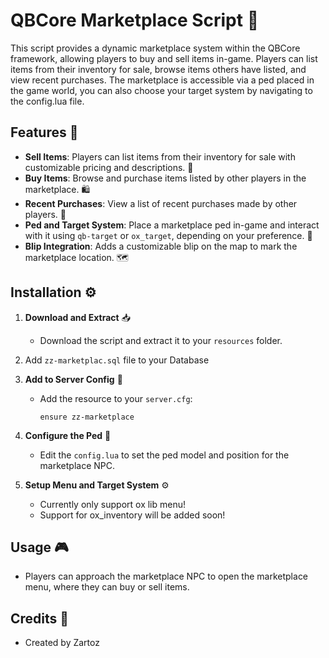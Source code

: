 # QBCore Marketplace Script 🛒

This script provides a dynamic marketplace system within the QBCore framework, allowing players to buy and sell items in-game. Players can list items from their inventory for sale, browse items others have listed, and view recent purchases. The marketplace is accessible via a ped placed in the game world, you can also choose your target system by navigating to the config.lua file.

## Features 🌟

- **Sell Items**: Players can list items from their inventory for sale with customizable pricing and descriptions. 💸
- **Buy Items**: Browse and purchase items listed by other players in the marketplace. 🛍️
- **Recent Purchases**: View a list of recent purchases made by other players. 📜
- **Ped and Target System**: Place a marketplace ped in-game and interact with it using `qb-target` or `ox_target`, depending on your preference. 🎯
- **Blip Integration**: Adds a customizable blip on the map to mark the marketplace location. 🗺️

## Installation ⚙️

1. **Download and Extract** 📥
   - Download the script and extract it to your `resources` folder.

3. Add `zz-marketplac.sql` file to your Database 

4. **Add to Server Config** 📝
   - Add the resource to your `server.cfg`:
     ```plaintext
     ensure zz-marketplace
     ```

5. **Configure the Ped** 👤
   - Edit the `config.lua` to set the ped model and position for the marketplace NPC.

6. **Setup Menu and Target System** ⚙️
   - Currently only support ox lib menu!
   - Support for ox_inventory will be added soon!

## Usage 🎮

- Players can approach the marketplace NPC to open the marketplace menu, where they can buy or sell items.

## Credits 🙌

- Created by Zartoz 
